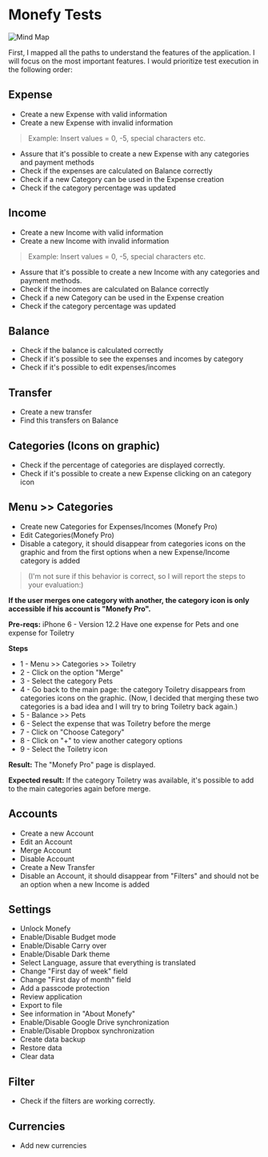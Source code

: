 # Monefy Tests

![Mind Map](https://github.com/maristn/monefy_tests/blob/master/monefy.png)


First, I mapped all the paths to understand the features of the application. 
I will focus on the most important features. I would prioritize test execution in the following order:

Expense
-----------
- Create a new Expense with valid information
- Create a new Expense with invalid information
> Example: Insert values = 0, -5, special characters etc. 
- Assure that it's possible to create a new Expense with any categories and payment methods
- Check if the expenses are calculated on Balance correctly
- Check if a new Category can be used in the Expense creation
- Check if the category percentage was updated

Income
---------
- Create a new Income with valid information
- Create a new Income with invalid information
> Example: Insert values = 0, -5, special characters etc. 
- Assure that it's possible to create a new Income with any categories and payment methods.
- Check if the incomes are calculated on Balance correctly
- Check if a new Category can be used in the Expense creation
- Check if the category percentage was updated

Balance
----------
- Check if the balance is calculated correctly
- Check if it's possible to see the expenses and incomes by category
- Check if it's possible to edit expenses/incomes

Transfer
----------
- Create a new transfer
- Find this transfers on Balance

Categories (Icons on graphic)
--------------
- Check if the percentage of categories are displayed correctly.
- Check if it's possible to create a new Expense clicking on an category icon

Menu >> Categories
-------------------
- Create new Categories for Expenses/Incomes (Monefy Pro)
- Edit Categories(Monefy Pro)
- Disable a category, it should disappear from categories icons on the graphic and from the first options when a new Expense/Income category is added

> (I'm not sure if this behavior is correct, so I will report the steps to your evaluation:)

**If the user merges one category with another, the category icon is only accessible if his account is "Monefy Pro".**

**Pre-reqs:** 
iPhone 6 - Version 12.2 
Have one expense for Pets and one expense for Toiletry

**Steps**
- 1 - Menu >> Categories >> Toiletry
- 2 - Click on the option "Merge"
- 3 - Select the category Pets
- 4 - Go back to the main page: the category Toiletry disappears from categories icons on the graphic. 
(Now, I decided that merging these two categories is a bad idea and I will try to bring Toiletry back again.)
- 5 - Balance >> Pets
- 6 - Select the expense that was Toiletry before the merge
- 7 - Click on "Choose Category"
- 8 - Click on "+" to view another category options
- 9 - Select the Toiletry icon

**Result:** The "Monefy Pro" page is displayed.

**Expected result:** If the category Toiletry was available, it's possible to add to the main categories again before merge.

Accounts
-----------
- Create a new Account
- Edit an Account
- Merge Account
- Disable Account
- Create a New Transfer
- Disable an Account, it should disappear from "Filters" and should not be an option when a new Income is added

Settings
----------
- Unlock Monefy
- Enable/Disable Budget mode
- Enable/Disable Carry over
- Enable/Disable Dark theme
- Select Language, assure that everything is translated
- Change "First day of week" field
- Change "First day of month" field
- Add a passcode protection
- Review application
- Export to file
- See information in "About Monefy"
- Enable/Disable Google Drive synchronization
- Enable/Disable Dropbox synchronization
- Create data backup
- Restore data
- Clear data

Filter
------
- Check if the filters are working correctly.

Currencies
--------------
- Add new currencies

